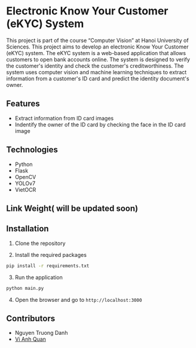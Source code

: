 # Electronic Know Your Customer (eKYC) System
This project is part of the course “Computer Vision” at Hanoi University of Sciences. This project aims to develop an electronic Know Your Customer (eKYC) system. The eKYC system is a web-based application that allows customers to open bank accounts online. The system is designed to verify the customer's identity and check the customer's creditworthiness. The system uses computer vision and machine learning techniques to extract information from a customer's ID card and predict the identity document's owner.

## Features
- Extract information from ID card images
- Indentify the owner of the ID card by checking the face in the ID card image

## Technologies
- Python
- Flask
- OpenCV
- YOLOv7
- VietOCR

## Link Weight( will be updated soon)

## Installation
1. Clone the repository

2. Install the required packages
```bash
pip install -r requirements.txt
```

3. Run the application
```bash
python main.py
```

4. Open the browser and go to `http://localhost:3000`

## Contributors
- Nguyen Truong Danh
- [Vi Anh Quan](member)


